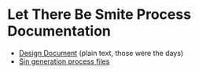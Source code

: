 # Let There Be Smite Process Documentation

* [Design Document](./let-there-be-smite-design.md) (plain text, those were the days)
* [Sin generation process files](./sin-generation.md)
